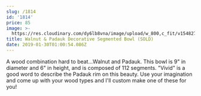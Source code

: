 ```yaml
---
slug: /1814
id: '1814'
price: 85
image: >-
  https://res.cloudinary.com/dy6lb8vna/image/upload/w_800,c_fit/v1548276581/GB%20Bowlworks%20Gallery/DSC_3075a.jpg
title: Walnut & Padauk Decorative Segmented Bowl (SOLD)
date: 2019-01-30T01:00:54.086Z
---
```

A wood combination hard to beat...Walnut and Padauk. This bowl is 9" in diameter and 6" in height, and is composed of 112 segments. "Vivid" is a good word to describe the Padauk rim on this beauty. Use your imagination and come up with your wood types and I'll custom make one of these for you!
